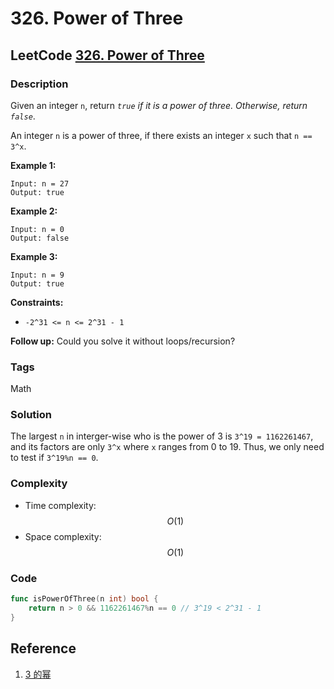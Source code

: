 # 326. Power of Three

## LeetCode [326. Power of Three](https://leetcode-cn.com/problems/power-of-three/)

### Description

Given an integer `n`, return _`true` if it is a power of three. Otherwise, return `false`_.

An integer `n` is a power of three, if there exists an integer `x` such that `n == 3^x`.

**Example 1:**

```text
Input: n = 27
Output: true
```

**Example 2:**

```text
Input: n = 0
Output: false
```

**Example 3:**

```text
Input: n = 9
Output: true
```

**Constraints:**

* `-2^31 <= n <= 2^31 - 1`

**Follow up:** Could you solve it without loops/recursion?

### Tags

Math

### Solution

The largest `n` in interger-wise who is the power of 3 is `3^19 = 1162261467`, and its factors are only `3^x` where `x` ranges from 0 to 19. Thus, we only need to test if `3^19%n == 0`.

### Complexity

* Time complexity: $$O(1)$$
* Space complexity: $$O(1)$$

### Code

```go
func isPowerOfThree(n int) bool {
	return n > 0 && 1162261467%n == 0 // 3^19 < 2^31 - 1
}
```

## Reference

1. [3 的幂](https://leetcode-cn.com/problems/power-of-three/solution/3de-mi-by-leetcode/)

